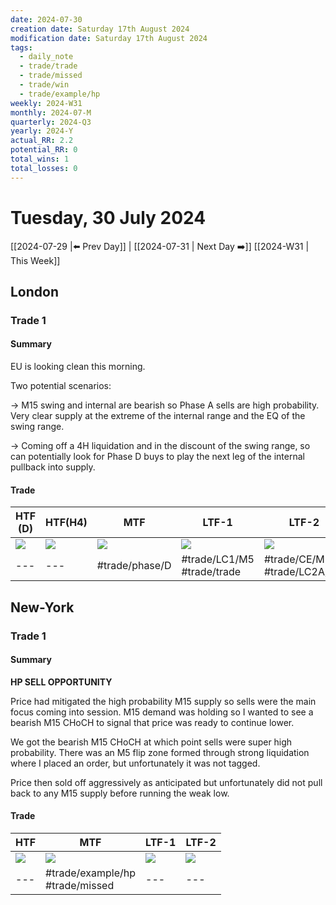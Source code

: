 ```yaml
---
date: 2024-07-30
creation date: Saturday 17th August 2024
modification date: Saturday 17th August 2024
tags:
  - daily_note
  - trade/trade
  - trade/missed
  - trade/win
  - trade/example/hp
weekly: 2024-W31
monthly: 2024-07-M
quarterly: 2024-Q3
yearly: 2024-Y
actual_RR: 2.2
potential_RR: 0
total_wins: 1
total_losses: 0
---
```

# Tuesday, 30 July 2024

 [[2024-07-29 |⬅️ Prev Day]] | [[2024-07-31 | Next Day ➡️]] [[2024-W31 | This Week]]

## London 
### Trade 1
#### Summary
EU is looking clean this morning.

Two potential scenarios:

-> M15 swing and internal are bearish so Phase A sells are high probability. Very clear supply at the extreme of the internal range and the EQ of the swing range. 

-> Coming off a 4H liquidation and in the discount of the swing range, so can potentially look for Phase D buys to play the next leg of the internal pullback into supply.



#### Trade
| HTF (D)                                                  | HTF(H4)                                                  | MTF                                                      | LTF-1                                                    | LTF-2                                                    |
| -------------------------------------------------------- | -------------------------------------------------------- | -------------------------------------------------------- | -------------------------------------------------------- | -------------------------------------------------------- |
| ![](https://s3.tradingview.com/snapshots/j/JZ3FDtfE.png) | ![](https://s3.tradingview.com/snapshots/0/0mYCYzLq.png) | ![](https://s3.tradingview.com/snapshots/8/8IWNaxej.png) | ![](https://s3.tradingview.com/snapshots/k/KL8gSs0h.png) | ![](https://s3.tradingview.com/snapshots/s/S6jTTILG.png) |
| ---                                                      | ---                                                      | #trade/phase/D                                                      | #trade/LC1/M5  <br> #trade/trade                         | #trade/CE/M1 <br> #trade/LC2A/M1                         |

## New-York
### Trade 1

#### Summary

**HP SELL OPPORTUNITY**

Price had mitigated the high probability M15 supply so sells were the main focus coming into session. M15 demand was holding so I wanted to see a bearish M15 CHoCH to signal that price was ready to continue lower.

We got the bearish M15 CHoCH at which point sells were super high probability. There was an M5 flip zone formed through strong liquidation where I placed an order, but unfortunately it was not tagged.

Price then sold off aggressively as anticipated but unfortunately did not pull back to any M15 supply before running the weak low.


#### Trade
| HTF                                                      | MTF                                                      | LTF-1                                                    | LTF-2                                                    |
| -------------------------------------------------------- | -------------------------------------------------------- | -------------------------------------------------------- | -------------------------------------------------------- |
| ![](https://s3.tradingview.com/snapshots/0/0mYCYzLq.png) | ![](https://s3.tradingview.com/snapshots/w/WPrhoKCt.png) | ![](https://s3.tradingview.com/snapshots/h/hchadF97.png) | ![](https://s3.tradingview.com/snapshots/q/Q62AdFUY.png) |
| ---                                                      | #trade/example/hp  <br> #trade/missed                    | ---                                                      | ---                                                      |